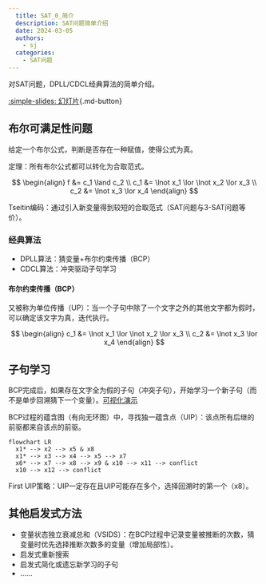 ```yaml
---
  title: SAT_0_简介
  description: SAT问题简单介绍
  date: 2024-03-05
  authors:
    - sj
  categories:
    - SAT问题
---
```


对SAT问题，DPLL/CDCL经典算法的简单介绍。

[:simple-slides: 幻灯片](../assets/SAT_0_简介/SAT_0_简介_marp.html){.md-button}

<!-- more -->

## 布尔可满足性问题

给定一个布尔公式，判断是否存在一种赋值，使得公式为真。

定理：所有布尔公式都可以转化为合取范式。

$$
\begin{align}
f &= c_1 \land c_2 \\
c_1 &= \lnot x_1 \lor \lnot x_2 \lor x_3 \\
c_2 &= \lnot x_3 \lor x_4
\end{align}
$$

Tseitin编码：通过引入新变量得到较短的合取范式（SAT问题与3-SAT问题等价）。

### 经典算法

- DPLL算法：猜变量+布尔约束传播（BCP）
- CDCL算法：冲突驱动子句学习

#### 布尔约束传播（BCP）

又被称为单位传播（UP）：当一个子句中除了一个文字之外的其他文字都为假时，可以确定该文字为真，迭代执行。

$$
\begin{align}
c_1 &= \lnot x_1 \lor \lnot x_2 \lor x_3 \\
c_2 &= \lnot x_3 \lor x_4
\end{align}
$$

## 子句学习

BCP完成后，如果存在文字全为假的子句（冲突子句），开始学习一个新子句（而不是单步回溯猜下一个变量）。[可视化演示](https://cse442-17f.github.io/Conflict-Driven-Clause-Learning/)

BCP过程的蕴含图（有向无环图）中，寻找独一蕴含点（UIP）：该点所有后继的前驱都来自该点的前驱。

```mermaid
flowchart LR
  x1* --> x2 --> x5 & x8
  x1* --> x3 --> x4 --> x5 --> x7
  x6* --> x7 --> x8 --> x9 & x10 --> x11 --> conflict
  x10 --> x12 --> conflict
```

First UIP策略：UIP一定存在且UIP可能存在多个，选择回溯时的第一个（x8）。

## 其他启发式方法

- 变量状态独立衰减总和（VSIDS）：在BCP过程中记录变量被推断的次数，猜变量时优先选择推断次数多的变量（增加局部性）。
- 启发式重新搜索
- 启发式简化或遗忘新学习的子句
- ……
